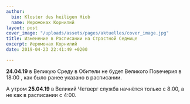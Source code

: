 ```yaml
---
author:
  bio: Kloster des heiligen Hiob
  name: Иеромонах Корнилий
layout: post
cover_image: "/uploads/assets/pages/aktuelles/cover_image.jpg"
title: Изменение в Расписании на Страстной Седмице
excerpt: Иеромонах Корнилий
date: 2019-04-23 22:41:49 +0200

---
```

**24.04.19** в Великую Среду в Обители не будет Великого Повечерия в 18:00 , как было ранее указано в расписании.

А утром **25.04.19** в Великий Четверг служба начнётся только с 8:00, а не как в расписании с 4:00.